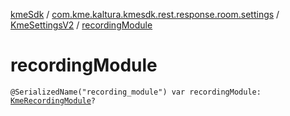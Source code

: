 [kmeSdk](../../index.md) / [com.kme.kaltura.kmesdk.rest.response.room.settings](../index.md) / [KmeSettingsV2](index.md) / [recordingModule](./recording-module.md)

# recordingModule

`@SerializedName("recording_module") var recordingModule: `[`KmeRecordingModule`](../-kme-recording-module/index.md)`?`